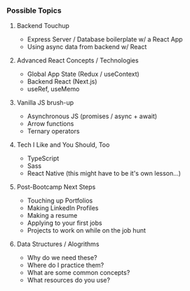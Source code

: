 ### Possible Topics

1. Backend Touchup

   - Express Server / Database boilerplate w/ a React App
   - Using async data from backend w/ React

2. Advanced React Concepts / Technologies

   - Global App State (Redux / useContext)
   - Backend React (Next.js)
   - useRef, useMemo

3. Vanilla JS brush-up

   - Asynchronous JS (promises / async + await)
   - Arrow functions
   - Ternary operators

4. Tech I Like and You Should, Too

   - TypeScript
   - Sass
   - React Native (this might have to be it's own lesson...)

5. Post-Bootcamp Next Steps

   - Touching up Portfolios
   - Making LinkedIn Profiles
   - Making a resume
   - Applying to your first jobs
   - Projects to work on while on the job hunt

6. Data Structures / Alogrithms
   - Why do we need these?
   - Where do I practice them?
   - What are some common concepts?
   - What resources do you use?
